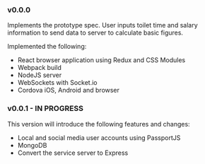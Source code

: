 ### v0.0.0
Implements the prototype spec. User inputs toilet time and salary information to send data to server to calculate basic figures.

Implemented the following:

* React browser application using Redux and CSS Modules
* Webpack build
* NodeJS server
* WebSockets with Socket.io
* Cordova iOS, Android and browser

### v0.0.1 - IN PROGRESS
This version will introduce the following features and changes:

* Local and social media user accounts using PassportJS
* MongoDB
* Convert the service server to Express